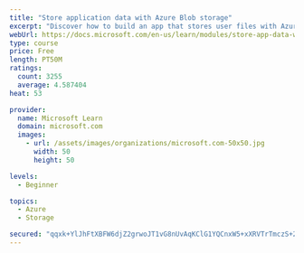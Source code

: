 ```yaml
---
title: "Store application data with Azure Blob storage"
excerpt: "Discover how to build an app that stores user files with Azure Blob storage, use Blob storage in a web app, and use the Azure Storage SDK for .NET Core."
webUrl: https://docs.microsoft.com/en-us/learn/modules/store-app-data-with-azure-blob-storage/
type: course
price: Free
length: PT50M
ratings:
  count: 3255
  average: 4.587404
heat: 53

provider:
  name: Microsoft Learn
  domain: microsoft.com
  images:
    - url: /assets/images/organizations/microsoft.com-50x50.jpg
      width: 50
      height: 50

levels:
  - Beginner

topics:
  - Azure
  - Storage

secured: "qqxk+YlJhFtXBFW6djZ2grwoJT1vG8nUvAqKClG1YQCnxW5+xXRVTrTmczS+24WNadsKDqdmHE4D19xBbisogxmgLzic+8RvkY1pJd2Y0THnXeddz+RK/RW69IgbI2hp2uo035z4gvgSqnaXymoxtn+jjQkqwenrorYWAlw8eMyEUGAlCc7kH2fFsnwd4r/CE06lgXqkQsxu/dhKNNOgOgL60Hlc+qN2cpxIA44QN5NAIIFjiCiyoEwitQgl+KlyMa8kH/BWyUVTMeCW0c2KwsW9DFTU2x7bN6uDQ7LJWS6g9ICWgPg+XNjP8J9Vgm+b5XvOepgn1GsQvAQvscnecDlH2X3yV78vgyYfSa9ZhU7EstJLcWSkCy+wyAux8nm0sirmEHSfTBCpFJbKq/u/0VnkbM4HLzKZE3QvWSt6Ezw=;wqGSTkg9jQwDknSbVkUOGA=="
---
```


